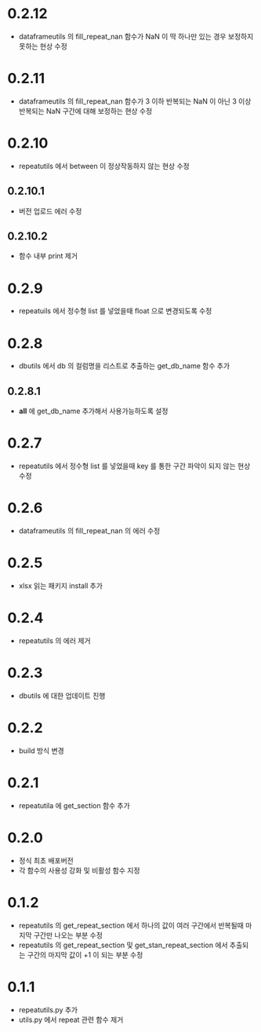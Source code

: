 # 0.2.12
- dataframeutils 의 fill_repeat_nan 함수가 NaN 이 딱 하나만 있는 경우 보정하지 못하는 현상 수정
# 0.2.11
- dataframeutils 의 fill_repeat_nan 함수가 3 이하 반복되는 NaN 이 아닌 3 이상 반복되는 NaN 구간에 대해 보정하는 현상 수정
# 0.2.10
- repeatutils 에서 between 이 정상작동하지 않는 현상 수정
## 0.2.10.1
- 버전 업로드 에러 수정
## 0.2.10.2
- 함수 내부 print 제거
# 0.2.9
- repeatuils 에서 정수형 list 를 넣었을때 float 으로 변경되도록 수정
# 0.2.8
- dbutils 에서 db 의 컬럼명을 리스트로 추출하는 get_db_name 함수 추가
## 0.2.8.1
- __all__ 에 get_db_name 추가해서 사용가능하도록 설정
# 0.2.7
- repeatutils 에서 정수형 list 를 넣었을때 key 를 통한 구간 파악이 되지 않는 현상 수정
# 0.2.6
- dataframeutils 의 fill_repeat_nan 의 에러 수정
# 0.2.5
- xlsx 읽는 패키지 install 추가
# 0.2.4
- repeatutils 의 에러 제거
# 0.2.3
- dbutils 에 대한 업데이트 진행
# 0.2.2
- build 방식 변경
# 0.2.1
- repeatutila 에 get_section 함수 추가
# 0.2.0 
- 정식 최초 배포버전
- 각 함수의 사용성 강화 및 비활성 함수 지정
# 0.1.2
- repeatutils 의 get_repeat_section 에서 하나의 값이 여러 구간에서 반복될때 마지막 구간만 나오는 부분 수정
- repeatutils 의 get_repeat_section 및 get_stan_repeat_section 에서 추출되는 구간의 마지막 값이 +1 이 되는 부분 수정
# 0.1.1
- repeatutils.py 추가
- utils.py 에서 repeat 관련 함수 제거